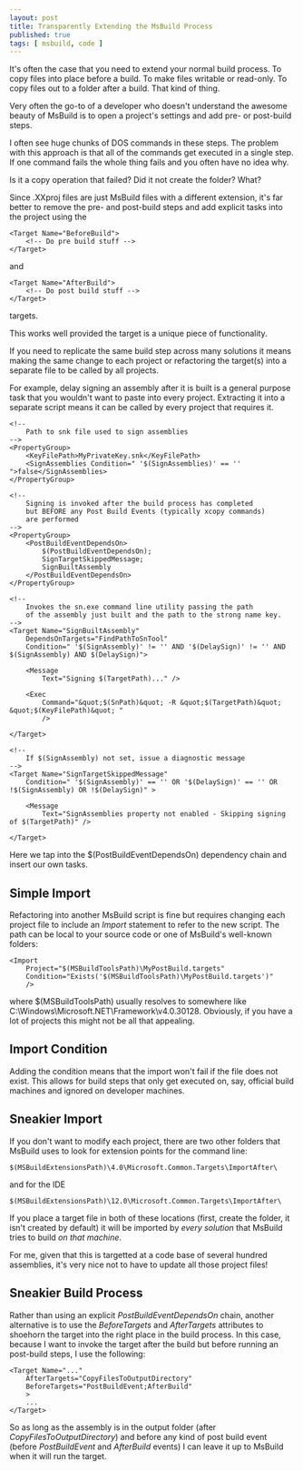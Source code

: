 ```yaml
---
layout: post
title: Transparently Extending the MsBuild Process
published: true
tags: [ msbuild, code ]
---
```


It's often the case that you need to extend your normal build process. To copy
files into place before a build. To make files writable or read-only. To 
copy files out to a folder after a build. That kind of thing.

Very often the go-to of a developer who doesn't understand the awesome beauty 
of MsBuild is to open a project's settings and add pre- or post-build steps.

I often see huge chunks of DOS commands in these steps. The problem with 
this approach is that all of the commands get executed in a single step. If 
one command fails the whole thing fails and you often have no idea why. 

Is it a copy operation that failed? Did it not create the folder? What?

Since .XXproj files are just MsBuild files with a different extension, it's 
far better to remove the pre- and post-build steps and add explicit tasks into 
the project using the 

	<Target Name="BeforeBuild">
		<!-- Do pre build stuff -->
	</Target>

and 

	<Target Name="AfterBuild">
		<!-- Do post build stuff -->
	</Target>

targets.

This works well provided the target is a unique piece of functionality.

If you need to replicate the same build step across many solutions it means 
making the same change to each project or refactoring the target(s) into a 
separate file to be called by all projects. 

For example, delay signing an assembly after it is built is a general purpose
 task that you wouldn't want to paste into every project. Extracting it into
 a separate script means it can be called by every project that requires it.

<Project xmlns="http://schemas.microsoft.com/developer/msbuild/2003">
		
	<!-- 
		Path to snk file used to sign assemblies 
	-->
	<PropertyGroup>
		<KeyFilePath>MyPrivateKey.snk</KeyFilePath>
		<SignAssemblies Condition=" '$(SignAssemblies)' == '' ">false</SignAssemblies>
	</PropertyGroup>
		
	<!-- 
		Signing is invoked after the build process has completed 
		but BEFORE any Post Build Events (typically xcopy commands)
		are performed
	-->	
	<PropertyGroup>
		<PostBuildEventDependsOn>
			$(PostBuildEventDependsOn);
			SignTargetSkippedMessage;
			SignBuiltAssembly
		</PostBuildEventDependsOn>
	</PropertyGroup>
	
	<!-- 
		Invokes the sn.exe command line utility passing the path 
		of the assembly just built and the path to the strong name key.
	-->
	<Target Name="SignBuiltAssembly" 
		DependsOnTargets="FindPathToSnTool" 
		Condition=" '$(SignAssembly)' != '' AND '$(DelaySign)' != '' AND $(SignAssembly) AND $(DelaySign)"> 
	
		<Message 
			Text="Signing $(TargetPath)..." />
			
		<Exec 
			Command="&quot;$(SnPath)&quot; -R &quot;$(TargetPath)&quot; &quot;$(KeyFilePath)&quot; " 
			/>
	
	</Target>
	
	<!-- 
		If $(SignAssembly) not set, issue a diagnostic message 
	-->
	<Target Name="SignTargetSkippedMessage" 
		Condition=" '$(SignAssembly)' == '' OR '$(DelaySign)' == '' OR !$(SignAssembly) OR !$(DelaySign)" >
		
		<Message 
			Text="SignAssemblies property not enabled - Skipping signing of $(TargetPath)" />
			
	</Target>
</Project>

Here we tap into the $(PostBuildEventDependsOn) dependency chain and insert our
own tasks.

## Simple Import

Refactoring into another MsBuild script is fine but requires changing each 
project file to include an *Import* statement to refer to the new script. The path
can be local to your source code or one of MsBuild's well-known folders: 

	<Import 
		Project="$(MSBuildToolsPath)\MyPostBuild.targets" 
		Condition="Exists('$(MSBuildToolsPath)\MyPostBuild.targets')" 
		/>

where $(MSBuildToolsPath) usually resolves to somewhere like C:\Windows\Microsoft.NET\Framework\v4.0.30128.
Obviously, if you have a lot of projects this might not be all that appealing.

## Import Condition

Adding the condition means that the import won't fail if the file does not exist.
This allows for build steps that only get executed on, say, official build 
machines and ignored on developer machines.

## Sneakier Import

If you don't want to modify each project, there are two other folders that MsBuild
uses to look for extension points for the command line:

	$(MSBuildExtensionsPath)\4.0\Microsoft.Common.Targets\ImportAfter\

and for the IDE

	$(MSBuildExtensionsPath)\12.0\Microsoft.Common.Targets\ImportAfter\

If you place a target file in both of these locations (first, create the folder, 
it isn't created by default) it will be imported by *every solution* that 
MsBuild tries to build *on that machine*.

For me, given that this is targetted at a code base of several hundred assemblies, it's
very nice not to have to update all those project files!

## Sneakier Build Process

Rather than using an explicit *PostBuildEventDependsOn* chain, another alternative 
is to use the *BeforeTargets* and *AfterTargets* attributes to shoehorn the 
target into the right place in the build process. In this case, because I want to 
invoke the target after the build but before running an post-build steps, I 
use the following:

	<Target Name="..."
		AfterTargets="CopyFilesToOutputDirectory" 
		BeforeTargets="PostBuildEvent;AfterBuild" 
		>
		...
	</Target>	

So as long as the assembly is in the output folder (after *CopyFilesToOutputDirectory*) 
and before any kind of post build event (before *PostBuildEvent* and *AfterBuild* events) I 
can leave it up to MsBuild when it will run the target.
